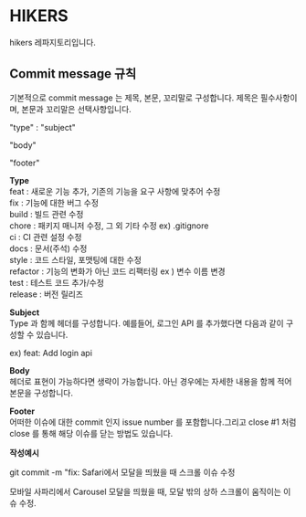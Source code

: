 
# HIKERS
hikers 레파지토리입니다.


## Commit message 규칙
기본적으로 commit message 는 제목, 본문, 꼬리말로 구성합니다.
제목은 필수사항이며, 본문과 꼬리말은 선택사항입니다.

"type" : "subject"

"body"

"footer"

**Type** <br>
feat : 새로운 기능 추가, 기존의 기능을 요구 사항에 맞추어 수정 <br>
fix : 기능에 대한 버그 수정 <br>
build : 빌드 관련 수정 <br>
chore : 패키지 매니저 수정, 그 외 기타 수정 ex) .gitignore <br>
ci : CI 관련 설정 수정 <br>
docs : 문서(주석) 수정 <br>
style : 코드 스타일, 포맷팅에 대한 수정 <br>
refactor : 기능의 변화가 아닌 코드 리팩터링 ex ) 변수 이름 변경  <br>
test : 테스트 코드 추가/수정 <br>
release : 버전 릴리즈 <br>

**Subject**  <br>
Type 과 함께 헤더를 구성합니다. 예를들어, 로그인 API 를 추가했다면 다음과 같이 구성할 수 있습니다.

ex) feat: Add login api

**Body** <br>
헤더로 표현이 가능하다면 생략이 가능합니다. 아닌 경우에는 자세한 내용을 함께 적어 본문을 구성합니다.

**Footer** <br>
어떠한 이슈에 대한 commit 인지 issue number 를 포함합니다.그리고 close #1 처럼 close 를 통해 해당 이슈를 닫는 방법도 있습니다.

**작성예시**<br>

git commit -m "fix: Safari에서 모달을 띄웠을 때 스크롤 이슈 수정

모바일 사파리에서 Carousel 모달을 띄웠을 때,
모달 밖의 상하 스크롤이 움직이는 이슈 수정.
